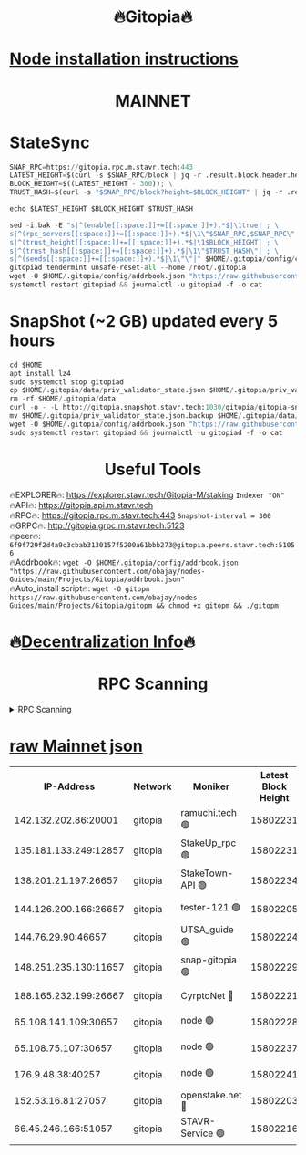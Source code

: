 <h1 align="center"> 🔥Gitopia🔥</h1>

[Node installation instructions](https://github.com/obajay/nodes-Guides/tree/main/Projects/Gitopia)
=

<h1 align="center"> MAINNET</h1>

# StateSync
```python
SNAP_RPC=https://gitopia.rpc.m.stavr.tech:443
LATEST_HEIGHT=$(curl -s $SNAP_RPC/block | jq -r .result.block.header.height); \
BLOCK_HEIGHT=$((LATEST_HEIGHT - 300)); \
TRUST_HASH=$(curl -s "$SNAP_RPC/block?height=$BLOCK_HEIGHT" | jq -r .result.block_id.hash)

echo $LATEST_HEIGHT $BLOCK_HEIGHT $TRUST_HASH

sed -i.bak -E "s|^(enable[[:space:]]+=[[:space:]]+).*$|\1true| ; \
s|^(rpc_servers[[:space:]]+=[[:space:]]+).*$|\1\"$SNAP_RPC,$SNAP_RPC\"| ; \
s|^(trust_height[[:space:]]+=[[:space:]]+).*$|\1$BLOCK_HEIGHT| ; \
s|^(trust_hash[[:space:]]+=[[:space:]]+).*$|\1\"$TRUST_HASH\"| ; \
s|^(seeds[[:space:]]+=[[:space:]]+).*$|\1\"\"|" $HOME/.gitopia/config/config.toml
gitopiad tendermint unsafe-reset-all --home /root/.gitopia
wget -O $HOME/.gitopia/config/addrbook.json "https://raw.githubusercontent.com/obajay/nodes-Guides/main/Projects/Gitopia/addrbook.json"
systemctl restart gitopiad && journalctl -u gitopiad -f -o cat
```
# SnapShot (~2 GB) updated every 5 hours
```python
cd $HOME
apt install lz4
sudo systemctl stop gitopiad
cp $HOME/.gitopia/data/priv_validator_state.json $HOME/.gitopia/priv_validator_state.json.backup
rm -rf $HOME/.gitopia/data
curl -o - -L http://gitopia.snapshot.stavr.tech:1030/gitopia/gitopia-snap.tar.lz4 | lz4 -c -d - | tar -x -C $HOME/.gitopia --strip-components 2
mv $HOME/.gitopia/priv_validator_state.json.backup $HOME/.gitopia/data/priv_validator_state.json
wget -O $HOME/.gitopia/config/addrbook.json "https://raw.githubusercontent.com/obajay/nodes-Guides/main/Projects/Gitopia/addrbook.json"
sudo systemctl restart gitopiad && journalctl -u gitopiad -f -o cat
```
 <h1 align="center"> Useful Tools</h1>

🔥EXPLORER🔥:      https://explorer.stavr.tech/Gitopia-M/staking  `Indexer "ON"` \
🔥API🔥: 			 		 https://gitopia.api.m.stavr.tech \
🔥RPC🔥:           https://gitopia.rpc.m.stavr.tech:443              `Snapshot-interval = 300` \
🔥GRPC🔥:          http://gitopia.grpc.m.stavr.tech:5123 \
🔥peer🔥:					 `6f9f729f2d4a9c3cbab3130157f5200a61bbb273@gitopia.peers.stavr.tech:51056` \
🔥Addrbook🔥:    ```wget -O $HOME/.gitopia/config/addrbook.json "https://raw.githubusercontent.com/obajay/nodes-Guides/main/Projects/Gitopia/addrbook.json"``` \
🔥Auto_install script🔥: ```wget -O gitopm https://raw.githubusercontent.com/obajay/nodes-Guides/main/Projects/Gitopia/gitopm && chmod +x gitopm && ./gitopm```

🔥[Decentralization Info](https://github.com/obajay/StateSync-snapshots/tree/main/Projects/Gitopia/Decentralization)🔥
=

<h1 align="center"> RPC Scanning</h1>

<details>
<summary>RPC Scanning</summary>

<h2 align="center"> We scan nodes in real time every 4 hours. And we provide the final result of RPC endpoints.
We cannot influence the operation of these nodes in any way. </h2>


```python
If Voting Power is higher than 0 --> then the Node is a validator of the network and may be subject to attack and be a potential threat to the chain.
```
```python
We marked such validators with a red symbol
```

</details>

[raw Mainnet json](https://rpc-check.gitopm.stavr.tech/gitopm/rpc-gitopm-result.json)
=

<table><tr><th>IP-Address</th><th>Network</th><th>Moniker</th><th>Latest Block Height</th><th>Earliest Block Height</th><th>Catching Up</th><th>Tx Index</th><th>Voting Power</th><th>Scan Time</th></tr><tr><td>142.132.202.86:20001</td><td>gitopia</td><td>ramuchi.tech 🟢</td><td>15802231</td><td>6548337</td><td>False</td><td>on</td><td>0</td><td>2024-03-23T17:29:30.655148058UTC</td></tr><tr><td>135.181.133.249:12857</td><td>gitopia</td><td>StakeUp_rpc 🟢</td><td>15802231</td><td>8010001</td><td>False</td><td>on</td><td>0</td><td>2024-03-23T17:29:30.979189124UTC</td></tr><tr><td>138.201.21.197:26657</td><td>gitopia</td><td>StakeTown-API 🟢</td><td>15802234</td><td>12733501</td><td>False</td><td>on</td><td>0</td><td>2024-03-23T17:29:35.406756096UTC</td></tr><tr><td>144.126.200.166:26657</td><td>gitopia</td><td>tester-121 🟢</td><td>15802205</td><td>12832814</td><td>False</td><td>off</td><td>0</td><td>2024-03-23T17:28:50.037979193UTC</td></tr><tr><td>144.76.29.90:46657</td><td>gitopia</td><td>UTSA_guide 🟢</td><td>15802224</td><td>13035301</td><td>False</td><td>on</td><td>0</td><td>2024-03-23T17:29:19.608740648UTC</td></tr><tr><td>148.251.235.130:11657</td><td>gitopia</td><td>snap-gitopia 🟢</td><td>15802229</td><td>14941501</td><td>False</td><td>on</td><td>0</td><td>2024-03-23T17:29:28.410497202UTC</td></tr><tr><td>188.165.232.199:26667</td><td>gitopia</td><td>CyrptoNet 🔴</td><td>15802221</td><td>15044042</td><td>False</td><td>off</td><td>18673</td><td>2024-03-23T17:29:15.302317405UTC</td></tr><tr><td>65.108.141.109:30657</td><td>gitopia</td><td>node 🟢</td><td>15802228</td><td>15095965</td><td>False</td><td>on</td><td>0</td><td>2024-03-23T17:29:26.111471379UTC</td></tr><tr><td>65.108.75.107:30657</td><td>gitopia</td><td>node 🟢</td><td>15802237</td><td>15146660</td><td>False</td><td>on</td><td>0</td><td>2024-03-23T17:29:39.779218207UTC</td></tr><tr><td>176.9.48.38:40257</td><td>gitopia</td><td>node 🟢</td><td>15802241</td><td>15437001</td><td>False</td><td>on</td><td>0</td><td>2024-03-23T17:29:46.164194344UTC</td></tr><tr><td>152.53.16.81:27057</td><td>gitopia</td><td>openstake.net 🔴</td><td>15802203</td><td>15603701</td><td>False</td><td>off</td><td>61719</td><td>2024-03-23T17:28:47.722830527UTC</td></tr><tr><td>66.45.246.166:51057</td><td>gitopia</td><td>STAVR-Service 🟢</td><td>15802216</td><td>15793001</td><td>False</td><td>on</td><td>0</td><td>2024-03-23T17:29:10.939500647UTC</td></tr></table>
